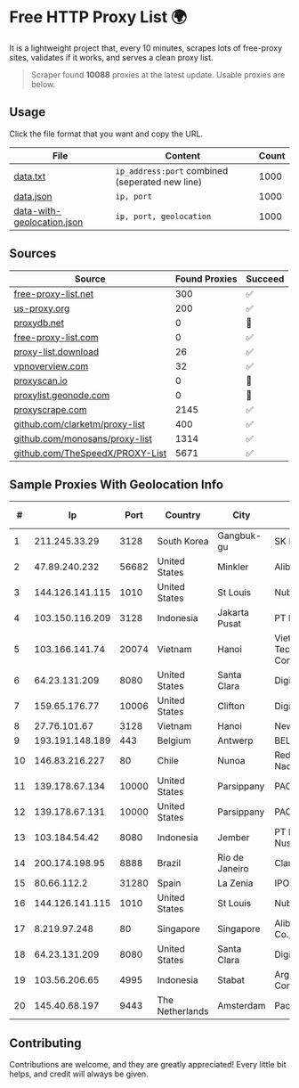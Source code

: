 
# Free HTTP Proxy List 🌍

It is a lightweight project that, every 10 minutes, scrapes lots of free-proxy sites, validates if it works, and serves a clean proxy list.


> Scraper found **10088** proxies at the latest update. Usable proxies are below.

## Usage

Click the file format that you want and copy the URL.


|File|Content|Count|
|----|-------|-----|
|[data.txt](https://raw.githubusercontent.com/themiralay/Proxy-List-World/master/data.txt)|`ip_address:port` combined (seperated new line)|1000|
|[data.json](https://raw.githubusercontent.com/themiralay/Proxy-List-World/master/data.json)|`ip, port`|1000|
|[data-with-geolocation.json](https://raw.githubusercontent.com/themiralay/Proxy-List-World/master/data-with-geolocation.json)|`ip, port, geolocation`|1000|

## Sources

|Source|Found Proxies|Succeed|
|------|-------------|-------|
|[free-proxy-list.net](https://free-proxy-list.net)|300|✅|
|[us-proxy.org](https://www.us-proxy.org)|200|✅|
|[proxydb.net](http://proxydb.net)|0|🚫|
|[free-proxy-list.com](https://free-proxy-list.com/?page=&port=&type%5B%5D=http&type%5B%5D=https&up_time=0&search=Search)|0|✅|
|[proxy-list.download](https://www.proxy-list.download/HTTP)|26|✅|
|[vpnoverview.com](https://vpnoverview.com/privacy/anonymous-browsing/free-proxy-servers)|32|✅|
|[proxyscan.io](https://www.proxyscan.io)|0|🚫|
|[proxylist.geonode.com](https://proxylist.geonode.com/api/proxy-list?limit=300&page=1&sort_by=lastChecked&sort_type=desc&protocols=http,https)|0|🚫|
|[proxyscrape.com](https://api.proxyscrape.com/v2/?request=displayproxies&protocol=http&timeout=10000&country=all&ssl=all&anonymity=all)|2145|✅|
|[github.com/clarketm/proxy-list](https://raw.githubusercontent.com/clarketm/proxy-list/master/proxy-list-raw.txt)|400|✅|
|[github.com/monosans/proxy-list](https://raw.githubusercontent.com/monosans/proxy-list/main/proxies/http.txt)|1314|✅|
|[github.com/TheSpeedX/PROXY-List](https://raw.githubusercontent.com/TheSpeedX/PROXY-List/master/http.txt)|5671|✅|


## Sample Proxies With Geolocation Info

|#|Ip|Port|Country|City|Internet Service Provider|
|-|--|----|-------|----|-------------------------|
|1|211.245.33.29|3128|South Korea|Gangbuk-gu|SK Broadband Co Ltd|
|2|47.89.240.232|56682|United States|Minkler|Alibaba.com LLC|
|3|144.126.141.115|1010|United States|St Louis|Nubes, LLC|
|4|103.150.116.209|3128|Indonesia|Jakarta Pusat|PT Biznet Gio Nusantara|
|5|103.166.141.74|20074|Vietnam|Hanoi|Viet NAM Cloud Technology Joint Stock Company|
|6|64.23.131.209|8080|United States|Santa Clara|DigitalOcean, LLC|
|7|159.65.176.77|10006|United States|Clifton|DigitalOcean, LLC|
|8|27.76.101.67|3128|Vietnam|Hanoi|Newass2011xDSLHCMC|
|9|193.191.148.189|443|Belgium|Antwerp|BELNET|
|10|146.83.216.227|80|Chile|Nunoa|Red Universitaria Nacional|
|11|139.178.67.134|10000|United States|Parsippany|PACKET-HOST|
|12|139.178.67.131|10000|United States|Parsippany|PACKET-HOST|
|13|103.184.54.42|8080|Indonesia|Jember|PT Proxi Jaringan Nusantara|
|14|200.174.198.95|8888|Brazil|Rio de Janeiro|Claro S.A|
|15|80.66.112.2|31280|Spain|La Zenia|IPORIUM|
|16|144.126.141.115|1010|United States|St Louis|Nubes, LLC|
|17|8.219.97.248|80|Singapore|Singapore|Alibaba (US) Technology Co., Ltd.|
|18|64.23.131.209|8080|United States|Santa Clara|DigitalOcean, LLC|
|19|103.56.206.65|4995|Indonesia|Stabat|Argon Data Communication|
|20|145.40.68.197|9443|The Netherlands|Amsterdam|Packet Host, Inc.|



## Contributing

Contributions are welcome, and they are greatly appreciated! Every
little bit helps, and credit will always be given.

